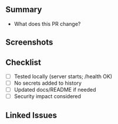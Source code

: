 ## Summary

- What does this PR change?

## Screenshots

## Checklist
- [ ] Tested locally (server starts; /health OK)
- [ ] No secrets added to history
- [ ] Updated docs/README if needed
- [ ] Security impact considered

## Linked Issues
